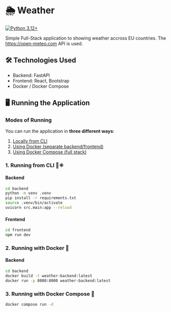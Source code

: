 # 🌦️ Weather
[![Python 3.12+](https://img.shields.io/badge/python-3.12+-blue.svg)](https://www.python.org/downloads/)

Simple Full-Stack application to showing weather accross EU countries.
The https://open-meteo.com API is used.

## 🛠️ Technologies Used

- Backend: FastAPI
- Frontend: React, Bootstrap
- Docker / Docker Compose

## 🖥️ Running the Application

### Modes of Running
You can run the application in **three different ways**:

1. [Locally from CLI](#1-running-from-cli-🐍⚛️)
2. [Using Docker (separate backend/frontend)](#2-running-with-docker-🐳)
3. [Using Docker Compose (full stack)](#3-running-with-docker-compose-🐙)

### 1. Running from CLI 🐍⚛️

#### Backend
```bash
cd backend
python -m venv .venv
pip install -r requirements.txt
source .venv/bin/activate
uvicorn src.main:app --reload
```

#### Frontend
```bash
cd frontend
npm run dev
```

### 2. Running with Docker 🐳

#### Backend
```bash
cd backend
docker build -t weather-backend:latest
docker run -p 8000:8000 weather-backend:latest
```

### 3. Running with Docker Compose 🐙

```bash
docker compose run -d
```
